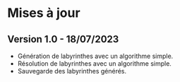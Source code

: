 # Mises à jour

## Version 1.0 - 18/07/2023
- Génération de labyrinthes avec un algorithme simple.
- Résolution de labyrinthes avec un algorithme simple.
- Sauvegarde des labyrinthes générés.
